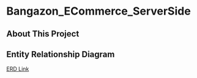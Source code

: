 # Bangazon_ECommerce_ServerSide
## About This Project
## Entity Relationship Diagram
[ERD Link](https://dbdiagram.io/d/64e3ed2202bd1c4a5e27f617)
